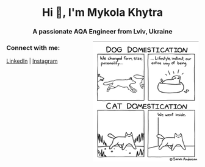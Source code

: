 <h1 align="center">Hi 👋, I'm Mykola Khytra</h1>
<h3 align="center">A passionate AQA Engineer from Lviv, Ukraine</h3>

<img width="55%" align="right" alt="Github" src="https://github.com/kwsagittarii/Mykola/blob/main/funny_pic2.jpeg" style="max-width: 100%;">

<h3 align="left">Connect with me:</h3>
<p align="left">
<a href="https://linkedin.com/in/mykola-khytra" target="_blank">LinkedIn</a> |
<a href="https://instagram.com/hasselnaurs" target="_blank">Instagram</a>
</p>
